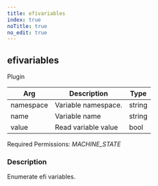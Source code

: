 ```yaml
---
title: efivariables
index: true
noTitle: true
no_edit: true
---
```




<div class="vql_item"></div>


## efivariables
<span class='vql_type pull-right page-header'>Plugin</span>



<div class="vqlargs"></div>

Arg | Description | Type
----|-------------|-----
namespace|Variable namespace.|string
name|Variable name|string
value|Read variable value|bool

Required Permissions: 
<i class="linkcolour label pull-right label-success">MACHINE_STATE</i>

### Description

Enumerate efi variables.

